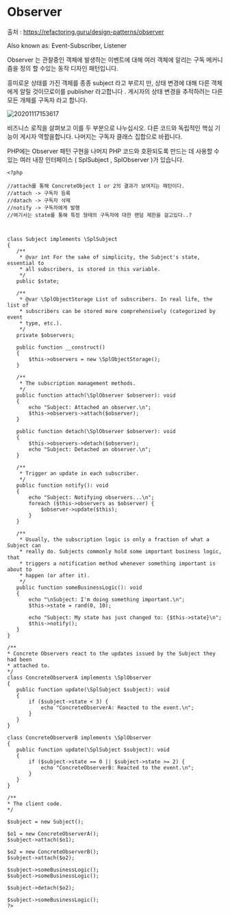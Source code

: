 # Observer

출처 : https://refactoring.guru/design-patterns/observer

Also known as: Event-Subscriber, Listener

Observer 는 관찰중인 객체에 발생하는 이벤트에 대해 여러 객체에 알리는 구독 메커니즘을 정의 할 수있는 동작 디자인 패턴입니다.

흥미로운 상태를 가진 객체를 종종 subject 라고 부르지 만, 상태 변경에 대해 다른 객체에게 알릴 것이므로이를 publisher 라고합니다 . 게시자의 상태 변경을 추적하려는 다른 모든 개체를 구독자 라고 합니다.


![20201117153617](https://user-images.githubusercontent.com/6989005/99354908-a7f14f80-28ea-11eb-9295-5949a3721fea.png)

비즈니스 로직을 살펴보고 이를 두 부분으로 나누십시오.
다른 코드와 독립적인 핵심 기능이 게시자 역할을합니다.
나머지는 구독자 클래스 집합으로 바뀝니다.

PHP에는 Observer 패턴 구현을 나머지 PHP 코드와 호환되도록 만드는 데 사용할 수있는 여러 내장 인터페이스
 ( SplSubject , SplObserver )가 있습니다.

 ```
 <?php

//attach를 통해 ConcreteObject 1 or 2의 결과가 보여지는 패턴이다.
//attach -> 구독자 등록
//datach -> 구독자 삭제
//notify -> 구독자에게 발행 
//여기서는 state를 통해 특정 형태의 구독자에 대한 랜덤 제한을 걸고있다..?


 
class Subject implements \SplSubject
{
    /**
     * @var int For the sake of simplicity, the Subject's state, essential to
     * all subscribers, is stored in this variable.
     */
    public $state;

    /**
     * @var \SplObjectStorage List of subscribers. In real life, the list of
     * subscribers can be stored more comprehensively (categorized by event
     * type, etc.).
     */
    private $observers;

    public function __construct()
    {
        $this->observers = new \SplObjectStorage();
    }

    /**
     * The subscription management methods.
     */
    public function attach(\SplObserver $observer): void
    {
        echo "Subject: Attached an observer.\n";
        $this->observers->attach($observer);
    }

    public function detach(\SplObserver $observer): void
    {
        $this->observers->detach($observer);
        echo "Subject: Detached an observer.\n";
    }

    /**
     * Trigger an update in each subscriber.
     */
    public function notify(): void
    {
        echo "Subject: Notifying observers...\n";
        foreach ($this->observers as $observer) {
            $observer->update($this);
        }
    }

    /**
     * Usually, the subscription logic is only a fraction of what a Subject can
     * really do. Subjects commonly hold some important business logic, that
     * triggers a notification method whenever something important is about to
     * happen (or after it).
     */
    public function someBusinessLogic(): void
    {
        echo "\nSubject: I'm doing something important.\n";
        $this->state = rand(0, 10);

        echo "Subject: My state has just changed to: {$this->state}\n";
        $this->notify();
    }
}

/**
 * Concrete Observers react to the updates issued by the Subject they had been
 * attached to.
 */
class ConcreteObserverA implements \SplObserver
{
    public function update(\SplSubject $subject): void
    {
        if ($subject->state < 3) {
            echo "ConcreteObserverA: Reacted to the event.\n";
        }
    }
}

class ConcreteObserverB implements \SplObserver
{
    public function update(\SplSubject $subject): void
    {
        if ($subject->state == 0 || $subject->state >= 2) {
            echo "ConcreteObserverB: Reacted to the event.\n";
        }
    }
}

/**
 * The client code.
 */

$subject = new Subject();

$o1 = new ConcreteObserverA();
$subject->attach($o1);

$o2 = new ConcreteObserverB();
$subject->attach($o2);

$subject->someBusinessLogic();
$subject->someBusinessLogic();

$subject->detach($o2);

$subject->someBusinessLogic();
?>
```